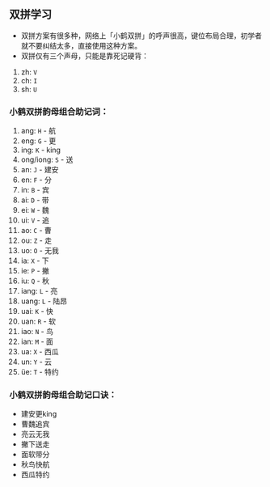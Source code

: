 ## 双拼学习

- 双拼方案有很多种，网络上「小鹤双拼」的呼声很高，键位布局合理，初学者就不要纠结太多，直接使用这种方案。
- 双拼仅有三个声母，只能是靠死记硬背：
1. zh: `V`
2. ch: `I`
3. sh: `U`

### 小鹤双拼韵母组合助记词：
1. ang: `H` -  航
2. eng: `G` - 更
3. ing: `K` - king
4. ong/iong: `S` - 送
5. an: `J` - 建安
6. en: `F` - 分
7. in: `B` - 宾
8. ai: `D` - 带
9. ei: `W` - 魏
10. ui: `V` - 追
11. ao: `C` - 曹
12. ou: `Z` - 走
13. uo: `O` - 无我
14. ia: `X` - 下
15. ie: `P` - 撇
16. iu: `Q` - 秋
17. iang: `L` - 亮
18. uang: `L` - 陆昂
19. uai: `K` - 快
20. uan: `R` - 软
21. iao: `N` - 鸟
22. ian: `M` - 面
23. ua: `X` - 西瓜
24. un: `Y` - 云
25. üe: `T` - 特约

### 小鹤双拼韵母组合助记口诀：
- 建安更king
- 曹魏追宾
- 亮云无我
- 撇下送走
- 面软带分
- 秋鸟快航
- 西瓜特约
